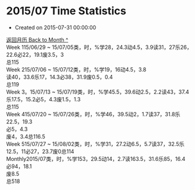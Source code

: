 # 2015/07 Time Statistics

* Created on 2015-07-31 00:00:00

[返回月历 Back to Month ^](index.md)   
Week 115/06/29 ~ 15/07/05类，时，%学28，24.3动4.5，3.9读31，27乐26，22.6必22，19.1废3.5，3  
总115  
Week 215/07/06 ~ 15/07/12类，时，%学19，16动4.5，3.8  
读40，33.6乐17，14.3必38，31.9废0.5，0.4  
总119  
Week 3。15/07/13 ~ 15/07/19类，时，%学45.5，39.6动2.5，2.2读43，37.4乐17.5，15.2必5，4.3废1.5，1.3  
总115  
Week 415/07/20 ~ 15/07/26类，时，%学46，39.5动2，1.7读37，31.8乐22.5，19.3  
必5，4.3  
废4，3.4总116.5  
Week 515/07/27 ~ 15/08/02类，时，%学31，27.2动6.5，5.7读37，32.5乐12.5，11必27，23.7废0总114  
Monthly2015/07类，时，%学153，29.5动14，2.7读163.5，31.6乐85，16.4  
必94，18.1  
废8.5  
总518

